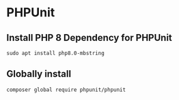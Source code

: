 # PHPUnit

## Install PHP 8 Dependency for PHPUnit

```text
sudo apt install php8.0-mbstring
```

## Globally install

```text
composer global require phpunit/phpunit
```




